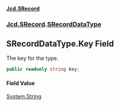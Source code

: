 #### [Jcd.SRecord](index.md 'index')
### [Jcd.SRecord](Jcd.SRecord.md 'Jcd.SRecord').[SRecordDataType](Jcd.SRecord.SRecordDataType.md 'Jcd.SRecord.SRecordDataType')

## SRecordDataType.Key Field

The key for the type.

```csharp
public readonly string Key;
```

#### Field Value
[System.String](https://docs.microsoft.com/en-us/dotnet/api/System.String 'System.String')